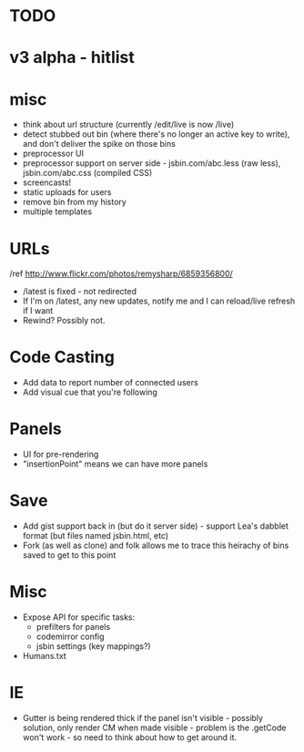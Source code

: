 # TODO

# v3 alpha - hitlist

# misc

- think about url structure (currently /edit/live is now /live)
- detect stubbed out bin (where there's no longer an active key to write), and don't deliver the spike on those bins
- preprocessor UI
- preprocessor support on server side - jsbin.com/abc.less (raw less), jsbin.com/abc.css (compiled CSS)
- screencasts!
- static uploads for users
- remove bin from my history
- multiple templates


# URLs

/ref http://www.flickr.com/photos/remysharp/6859356800/

- /latest is fixed - not redirected
- If I'm on /latest, any new updates, notify me and I can reload/live refresh if I want
- Rewind? Possibly not.

# Code Casting

- Add data to report number of connected users
- Add visual cue that you're following

# Panels

- UI for pre-rendering
- "insertionPoint" means we can have more panels

# Save

- Add gist support back in (but do it server side) - support Lea's dabblet format (but files named jsbin.html, etc)
- Fork (as well as clone) and folk allows me to trace this heirachy of bins saved to get to this point

# Misc

- Expose API for specific tasks:
  - prefilters for panels
  - codemirror config
  - jsbin settings (key mappings?)
- Humans.txt

# IE

- Gutter is being rendered thick if the panel isn't visible - possibly solution, only render CM when made visible - problem is the .getCode won't work - so need to think about how to get around it.